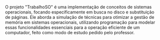 O projeto "TrabalhoSO" é uma implementação de conceitos de sistemas operacionais, focando especificamente em busca no disco e substituição de páginas. Ele aborda a simulação de técnicas para otimizar a gestão de memória em sistemas operacionais, utilizando programação para modelar essas funcionalidades essenciais para a operação eficiente de um computador, feito como modo de estudo pedido pelo professor.
